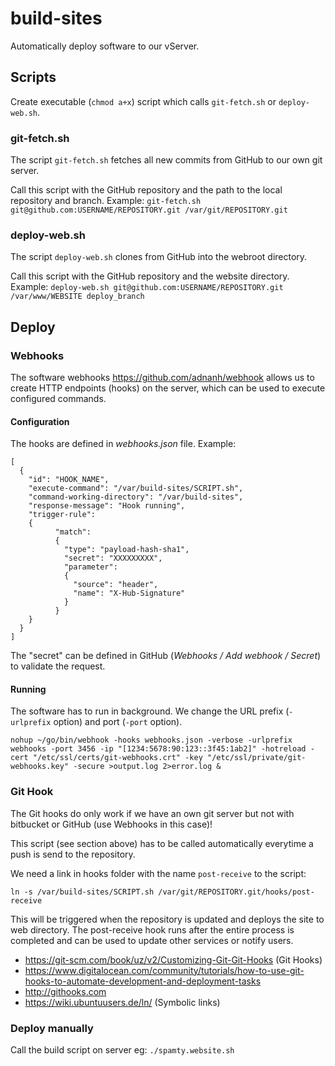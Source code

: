 # build-sites

Automatically deploy software to our vServer. 

## Scripts

Create executable (`chmod a+x`) script which calls `git-fetch.sh` or `deploy-web.sh`.

### git-fetch.sh

The script `git-fetch.sh` fetches all new commits from GitHub to our own git server.

Call this script with the GitHub repository and the path to the local repository and branch. Example: `git-fetch.sh git@github.com:USERNAME/REPOSITORY.git /var/git/REPOSITORY.git`

### deploy-web.sh

The script `deploy-web.sh` clones from GitHub into the webroot directory.

Call this script with the GitHub repository and the website directory. Example: `deploy-web.sh git@github.com:USERNAME/REPOSITORY.git /var/www/WEBSITE deploy_branch`


## Deploy

### Webhooks

The software webhooks <https://github.com/adnanh/webhook> allows us to create HTTP endpoints (hooks) on the server, which can be used to execute configured commands.

#### Configuration

The hooks are defined in *webhooks.json* file. Example:

```
[
  {
    "id": "HOOK_NAME",
    "execute-command": "/var/build-sites/SCRIPT.sh",
    "command-working-directory": "/var/build-sites",
    "response-message": "Hook running",
    "trigger-rule":
    {
          "match":
          {
            "type": "payload-hash-sha1",
            "secret": "XXXXXXXXX",
            "parameter":
            {
              "source": "header",
              "name": "X-Hub-Signature"
            }
          }
    }
  }
]
```

The "secret" can be defined in GitHub (*Webhooks / Add webhook / Secret*) to validate the request.

#### Running

The software has to run in background. We change the URL prefix (`-urlprefix` option) and port (`-port` option).

```
nohup ~/go/bin/webhook -hooks webhooks.json -verbose -urlprefix webhooks -port 3456 -ip "[1234:5678:90:123::3f45:1ab2]" -hotreload -cert "/etc/ssl/certs/git-webhooks.crt" -key "/etc/ssl/private/git-webhooks.key" -secure >output.log 2>error.log &
```

### Git Hook

The Git hooks do only work if we have an own git server but not with bitbucket or GitHub (use Webhooks in this case)!

This script (see section above) has to be called automatically everytime a push is send to the repository.

We need a link in hooks folder with the name `post-receive` to the script:

    ln -s /var/build-sites/SCRIPT.sh /var/git/REPOSITORY.git/hooks/post-receive

This will be triggered when the repository is updated and deploys the site to web directory.
The post-receive hook runs after the entire process is completed and can be used to update other services or notify users.

* <https://git-scm.com/book/uz/v2/Customizing-Git-Git-Hooks> (Git Hooks)
* <https://www.digitalocean.com/community/tutorials/how-to-use-git-hooks-to-automate-development-and-deployment-tasks>
* <http://githooks.com>
* <https://wiki.ubuntuusers.de/ln/> (Symbolic links)

### Deploy manually

Call the build script on server eg: `./spamty.website.sh` 
